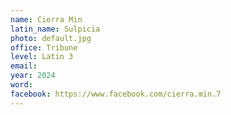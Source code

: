 ```yaml
---
name: Cierra Min
latin_name: Sulpicia
photo: default.jpg
office: Tribune
level: Latin 3
email: 
year: 2024
word: 
facebook: https://www.facebook.com/cierra.min.7
---
```


